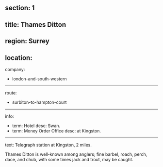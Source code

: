 section: 1
----
title: Thames Ditton
----
region: Surrey
----
location: 
----
company:
- london-and-south-western
----
route:
- surbiton-to-hampton-court
----
info:
- term: Hotel
  desc: Swan.
- term: Money Order Office
  desc: at Kingston.
----
text: Telegraph station at Kingston, 2 miles.

Thames Ditton is well-known among anglers; fine barbel, roach, perch, dace, and chub, with some times jack and trout, may be caught.
